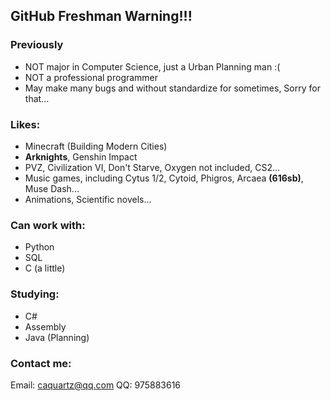 ## GitHub Freshman Warning!!!

### Previously

- NOT major in Computer Science, just a Urban Planning man :(
- NOT a professional programmer
- May make many bugs and without standardize for sometimes, Sorry for that...

### Likes:
- Minecraft (Building Modern Cities)
- **Arknights**, Genshin Impact
- PVZ, Civilization VI, Don't Starve, Oxygen not included, CS2...
- Music games, including Cytus 1/2, Cytoid, Phigros, Arcaea **(616sb)**, Muse Dash...
- Animations, Scientific novels...

### Can work with:
- Python
- SQL
- C (a little)

### Studying:
- C#
- Assembly
- Java (Planning)

### Contact me:
Email: caquartz@qq.com
QQ: 975883616
